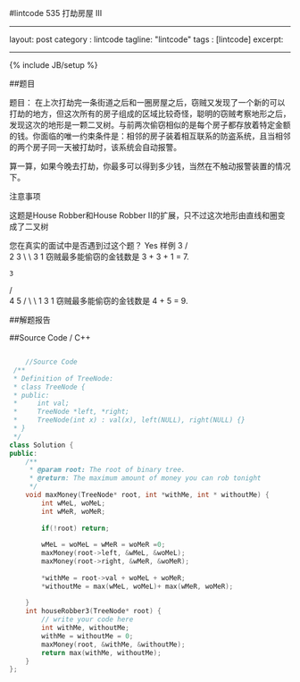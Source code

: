 #lintcode 535 打劫房屋 III

---
layout: post
category : lintcode
tagline: "lintcode"
tags : [lintcode]
excerpt: 

---
{% include JB/setup %}

##题目

题目：
在上次打劫完一条街道之后和一圈房屋之后，窃贼又发现了一个新的可以打劫的地方，但这次所有的房子组成的区域比较奇怪，聪明的窃贼考察地形之后，发现这次的地形是一颗二叉树。与前两次偷窃相似的是每个房子都存放着特定金额的钱。你面临的唯一约束条件是：相邻的房子装着相互联系的防盗系统，且当相邻的两个房子同一天被打劫时，该系统会自动报警。

算一算，如果今晚去打劫，你最多可以得到多少钱，当然在不触动报警装置的情况下。

 注意事项

这题是House Robber和House Robber II的扩展，只不过这次地形由直线和圈变成了二叉树

您在真实的面试中是否遇到过这个题？ Yes
样例
  3
 / \
2   3
 \   \ 
  3   1
窃贼最多能偷窃的金钱数是 3 + 3 + 1 = 7.

    3
   / \
  4   5
 / \   \ 
1   3   1
窃贼最多能偷窃的金钱数是 4 + 5 = 9.

##解题报告



##Source Code / C++ 

```C++

    //Source Code
 /**
 * Definition of TreeNode:
 * class TreeNode {
 * public:
 *     int val;
 *     TreeNode *left, *right;
 *     TreeNode(int x) : val(x), left(NULL), right(NULL) {}
 * }
 */
class Solution {
public:
    /**
     * @param root: The root of binary tree.
     * @return: The maximum amount of money you can rob tonight
     */
    void maxMoney(TreeNode* root, int *withMe, int * withoutMe) {
        int wMeL, woMeL;
        int wMeR, woMeR;
        
        if(!root) return;
        
        wMeL = woMeL = wMeR = woMeR =0;
        maxMoney(root->left, &wMeL, &woMeL);
        maxMoney(root->right, &wMeR, &woMeR);
        
        *withMe = root->val + woMeL + woMeR;
        *withoutMe = max(wMeL, woMeL)+ max(wMeR, woMeR);
         
    }
    int houseRobber3(TreeNode* root) {
        // write your code here
        int withMe, withoutMe;
        withMe = withoutMe = 0;
        maxMoney(root, &withMe, &withoutMe);
        return max(withMe, withoutMe);
    }
};

```